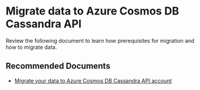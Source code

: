 <properties
	pageTitle="Migrate data to Azure Cosmos DB Cassandra API"
	description="Cassandra migration"
	service="microsoft.documentdb"
	resource="databaseAccounts"
	authors="balaks"
	ms.author="balaks"
	selfHelpType="generic"
	supportTopicIds="32615108"
	resourceTags=""
	productPesIds="15585"
	cloudEnvironments="public"
	articleId="70993247-d5f1-4677-9238-2e390ad3b548"
/>
# Migrate data to Azure Cosmos DB Cassandra API

Review the following document to learn how prerequisites for migration and how to migrate data.




## **Recommended Documents**
* [Migrate your data to Azure Cosmos DB Cassandra API account](https://docs.microsoft.com/azure/cosmos-db/cassandra-import-data)

